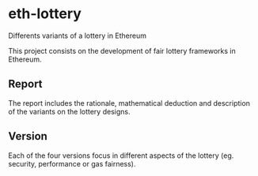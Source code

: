 # eth-lottery
Differents variants of a lottery in Ethereum

This project consists on the development of fair lottery frameworks in Ethereum. 

## Report
The report includes the rationale, mathematical deduction and description of the variants on the lottery designs.

## Version
Each of the four versions focus in different aspects of the lottery (eg. security, performance or gas fairness).
